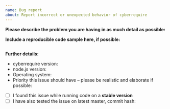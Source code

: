 ```yaml
---
name: Bug report
about: Report incorrect or unexpected behavior of cyberrequire
---
```


<!--
If you need help with cyberrequire installation or usage, please go to the cyberrequire Discord server instead:
  https://discord.gg/XPTsrgq
This issue tracker is only for bug reports and enhancement suggestions. You won't receive any basic help here.
-->

**Please describe the problem you are having in as much detail as possible:**

**Include a reproducible code sample here, if possible:**

```js
```

**Further details:**

- cyberrequire version:
- node.js version:
- Operating system:
- Priority this issue should have – please be realistic and elaborate if possible:

<!--
If either of these applies to you, please check the respective checkbox: [ ] becomes [x].
You don't have to modify the text to suit your particular situation, if you want to
elaborate please do so in the description.
While it's not a requirement to test your issue on the master branch, it would make fixing
the problem a lot easier for us, so please do it if possible.
-->

- [ ] I found this issue while running code on a **stable version**
- [ ] I have also tested the issue on latest master, commit hash:
